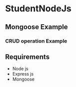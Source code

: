 # StudentNodeJs

## Mongoose Example
### CRUD operation Example


## Requirements
  - Node js
  - Express js
  - Mongoose
